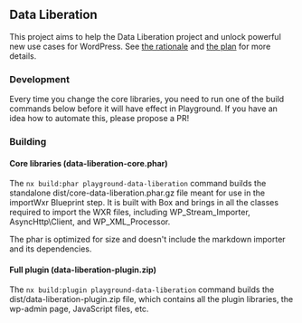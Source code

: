 ## Data Liberation

This project aims to help the Data Liberation project and unlock powerful new
use cases for WordPress. See [the rationale](RATIONALE.md) and [the plan](PLAN.md)
for more details.

### Development

Every time you change the core libraries, you need to run one of the build
commands below before it will have effect in Playground. If you have an idea
how to automate this, please propose a PR!

### Building

#### Core libraries (data-liberation-core.phar)

The `nx build:phar playground-data-liberation` command builds the standalone
dist/core-data-liberation.phar.gz file meant for use in the importWxr Blueprint
step. It is built with Box and brings in all the classes required to import the
WXR files, including WP_Stream_Importer, AsyncHttp\Client, and WP_XML_Processor.

The phar is optimized for size and doesn't include the markdown importer and its
dependencies.

#### Full plugin (data-liberation-plugin.zip)

The `nx build:plugin playground-data-liberation` command builds the
dist/data-liberation-plugin.zip file, which contains all the plugin libraries, the
wp-admin page, JavaScript files, etc.
